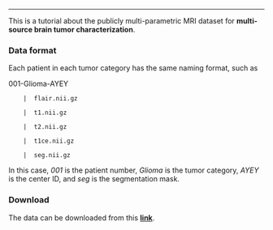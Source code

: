 
-----------------------------------------

This is a tutorial about the publicly multi-parametric MRI dataset for **multi-source brain tumor characterization**.

### Data format
Each patient in each tumor category has the same naming format, such as  

  001-Glioma-AYEY

        |  flair.nii.gz

        |  t1.nii.gz

        |  t2.nii.gz

        |  t1ce.nii.gz

        |  seg.nii.gz
   
In this case, *001* is the patient number, *Glioma* is the tumor category, *AYEY* is the center ID, and *seg* is the segmentation mask. 

### Download 
The data can be downloaded from this **[link](https://doi.org/10.7910/DVN/KUUEWC)**. 

